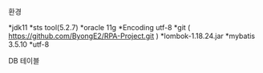 환경

*jdk11
*sts tool(5.2.7)
*oracle 11g
*Encoding utf-8
*git ( https://github.com/ByongE2/RPA-Project.git )
*lombok-1.18.24.jar 
*mybatis 3.5.10
*utf-8

DB
테이블


